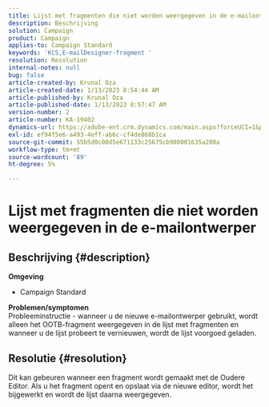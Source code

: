 ```yaml
---
title: Lijst met fragmenten die niet worden weergegeven in de e-mailontwerper
description: Beschrijving
solution: Campaign
product: Campaign
applies-to: Campaign Standard
keywords: 'KCS,E-mailDesigner-fragment '
resolution: Resolution
internal-notes: null
bug: false
article-created-by: Krunal Oza
article-created-date: 1/13/2023 8:54:44 AM
article-published-by: Krunal Oza
article-published-date: 1/13/2023 8:57:47 AM
version-number: 2
article-number: KA-19402
dynamics-url: https://adobe-ent.crm.dynamics.com/main.aspx?forceUCI=1&pagetype=entityrecord&etn=knowledgearticle&id=0ec239ec-1f93-ed11-aad1-6045bd006793
exl-id: ef94f5e6-a493-4eff-ab6c-cf4de868b1ca
source-git-commit: 55b5d0c08d5e671133c25675cb980001635a280a
workflow-type: tm+mt
source-wordcount: '89'
ht-degree: 5%

---
```


# Lijst met fragmenten die niet worden weergegeven in de e-mailontwerper

## Beschrijving {#description}

<b>Omgeving</b>
- Campaign Standard



<b>Problemen/symptomen</b><br>Probleeminstructie - wanneer u de nieuwe e-mailontwerper gebruikt, wordt alleen het OOTB-fragment weergegeven in de lijst met fragmenten en wanneer u de lijst probeert te vernieuwen, wordt de lijst voorgoed geladen.

## Resolutie {#resolution}


Dit kan gebeuren wanneer een fragment wordt gemaakt met de Oudere Editor. Als u het fragment opent en opslaat via de nieuwe editor, wordt het bijgewerkt en wordt de lijst daarna weergegeven.
